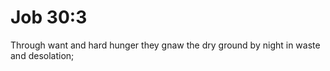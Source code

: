 # Job 30:3

Through want and hard hunger they gnaw the dry ground by night in waste and desolation;
